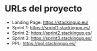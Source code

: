 # URLs del proyecto
- Landing Page: https://stackingup.eu/
- Sprint 1: https://sprint1.stackingup.es/
- Sprint 2: https://sprint2.stackingup.es/
- Sprint 3: https://sprint3.stackingup.es/
- PPL: https://ppl.stackingup.es/
